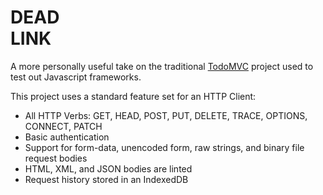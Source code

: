 # DEAD<br>LINK

A more personally useful take on the traditional [TodoMVC](http://todomvc.com/) project used to test out Javascript frameworks.

This project uses a standard feature set for an HTTP Client:

- All HTTP Verbs: GET, HEAD, POST, PUT, DELETE, TRACE, OPTIONS, CONNECT, PATCH
- Basic authentication
- Support for form-data, unencoded form, raw strings, and binary file request bodies
- HTML, XML, and JSON bodies are linted
- Request history stored in an IndexedDB
